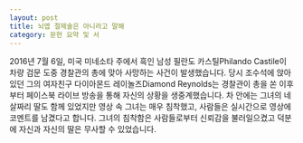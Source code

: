 ```yaml
---
layout: post
title: 뇌엽 절제술은 아니라고 말해 
category: 문헌 요약 및 서
---
```


2016년 7월 6일, 미국 미네소타 주에서 흑인 남성 필란도 카스틸Philando Castile이 차량 검문 도중 경찰관의 총에 맞아 사망하는 사건이 발생했습니다. 당시 조수석에 앉아 있던 그의 여자친구 다이아몬드 레이놀즈Diamond Reynolds는 경찰관이 총을 쏜 이후부터 페이스북 라이브 방송을 통해 자신의 상황을 생중계했습니다. 차 안에는 그녀의 네 살짜리 딸도 함께 있었지만 영상 속 그녀는 매우 침착했고, 사람들은 실시간으로 영상에 코멘트를 남겼다고 합니다. 그녀의 침착함은 사람들로부터 신뢰감을 불러일으켰고 덕분에 자신과 자신의 딸은 무사할 수 있었습니다.
